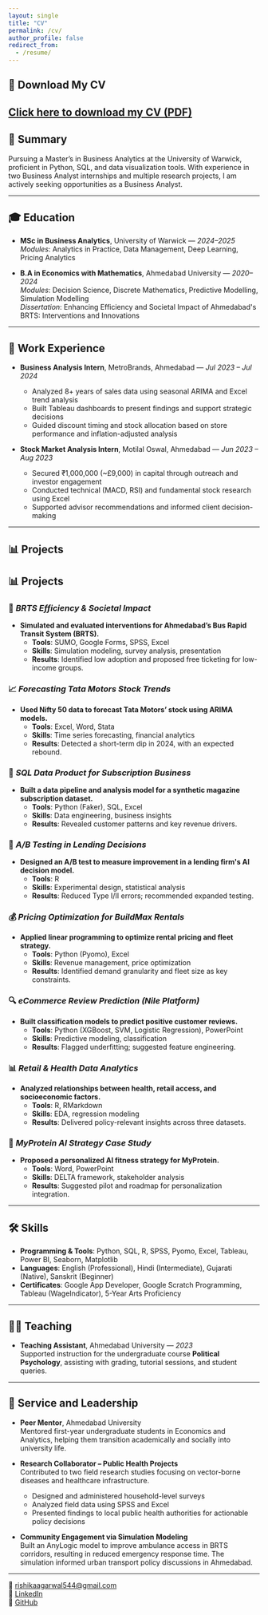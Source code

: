 ```yaml
---
layout: single
title: "CV"
permalink: /cv/
author_profile: false
redirect_from:
  - /resume/
---
```


## 📄 Download My CV

[Click here to download my CV (PDF)](/Rishika_Agarwal_CV.pdf)
---

## 🎯 Summary

Pursuing a Master’s in Business Analytics at the University of Warwick, proficient in Python, SQL, and data visualization tools. With experience in two Business Analyst internships and multiple research projects, I am actively seeking opportunities as a Business Analyst.

---

## 🎓 Education

- **MSc in Business Analytics**, University of Warwick — *2024–2025*  
  *Modules*: Analytics in Practice, Data Management, Deep Learning, Pricing Analytics

- **B.A in Economics with Mathematics**, Ahmedabad University — *2020–2024*  
  *Modules*: Decision Science, Discrete Mathematics, Predictive Modelling, Simulation Modelling  
  *Dissertation*: Enhancing Efficiency and Societal Impact of Ahmedabad's BRTS: Interventions and Innovations

---

## 💼 Work Experience

- **Business Analysis Intern**, MetroBrands, Ahmedabad — *Jul 2023 – Jul 2024*  
  - Analyzed 8+ years of sales data using seasonal ARIMA and Excel trend analysis  
  - Built Tableau dashboards to present findings and support strategic decisions  
  - Guided discount timing and stock allocation based on store performance and inflation-adjusted analysis

- **Stock Market Analysis Intern**, Motilal Oswal, Ahmedabad — *Jun 2023 – Aug 2023*  
  - Secured ₹1,000,000 (~£9,000) in capital through outreach and investor engagement  
  - Conducted technical (MACD, RSI) and fundamental stock research using Excel  
  - Supported advisor recommendations and informed client decision-making

---

## 📊 Projects

## 📊 Projects

### 🔄 *BRTS Efficiency & Societal Impact*  
- **Simulated and evaluated interventions for Ahmedabad’s Bus Rapid Transit System (BRTS).**  
  - **Tools**: SUMO, Google Forms, SPSS, Excel  
  - **Skills**: Simulation modeling, survey analysis, presentation  
  - **Results**: Identified low adoption and proposed free ticketing for low-income groups.

### 📈 *Forecasting Tata Motors Stock Trends*  
- **Used Nifty 50 data to forecast Tata Motors’ stock using ARIMA models.**  
  - **Tools**: Excel, Word, Stata  
  - **Skills**: Time series forecasting, financial analytics  
  - **Results**: Detected a short-term dip in 2024, with an expected rebound.

### 🧠 *SQL Data Product for Subscription Business*  
- **Built a data pipeline and analysis model for a synthetic magazine subscription dataset.**  
  - **Tools**: Python (Faker), SQL, Excel  
  - **Skills**: Data engineering, business insights  
  - **Results**: Revealed customer patterns and key revenue drivers.

### 🧪 *A/B Testing in Lending Decisions*  
- **Designed an A/B test to measure improvement in a lending firm's AI decision model.**  
  - **Tools**: R  
  - **Skills**: Experimental design, statistical analysis  
  - **Results**: Reduced Type I/II errors; recommended expanded testing.

### 💰 *Pricing Optimization for BuildMax Rentals*  
- **Applied linear programming to optimize rental pricing and fleet strategy.**  
  - **Tools**: Python (Pyomo), Excel  
  - **Skills**: Revenue management, price optimization  
  - **Results**: Identified demand granularity and fleet size as key constraints.

### 🔍 *eCommerce Review Prediction (Nile Platform)*  
- **Built classification models to predict positive customer reviews.**  
  - **Tools**: Python (XGBoost, SVM, Logistic Regression), PowerPoint  
  - **Skills**: Predictive modeling, classification  
  - **Results**: Flagged underfitting; suggested feature engineering.

### 📊 *Retail & Health Data Analytics*  
- **Analyzed relationships between health, retail access, and socioeconomic factors.**  
  - **Tools**: R, RMarkdown  
  - **Skills**: EDA, regression modeling  
  - **Results**: Delivered policy-relevant insights across three datasets.

### 🏢 *MyProtein AI Strategy Case Study*  
- **Proposed a personalized AI fitness strategy for MyProtein.**  
  - **Tools**: Word, PowerPoint  
  - **Skills**: DELTA framework, stakeholder analysis  
  - **Results**: Suggested pilot and roadmap for personalization integration.

---

## 🛠 Skills

- **Programming & Tools**: Python, SQL, R, SPSS, Pyomo, Excel, Tableau, Power BI, Seaborn, Matplotlib  
- **Languages**: English (Professional), Hindi (Intermediate), Gujarati (Native), Sanskrit (Beginner)  
- **Certificates**: Google App Developer, Google Scratch Programming, Tableau (WageIndicator), 5-Year Arts Proficiency

---

## 👩‍🏫 Teaching

- **Teaching Assistant**, Ahmedabad University — *2023*  
  Supported instruction for the undergraduate course **Political Psychology**, assisting with grading, tutorial sessions, and student queries.

---

## 🤝 Service and Leadership

- **Peer Mentor**, Ahmedabad University  
  Mentored first-year undergraduate students in Economics and Analytics, helping them transition academically and socially into university life.
  
- **Research Collaborator – Public Health Projects**  
  Contributed to two field research studies focusing on vector-borne diseases and healthcare infrastructure.  
  - Designed and administered household-level surveys  
  - Analyzed field data using SPSS and Excel  
  - Presented findings to local public health authorities for actionable policy decisions

- **Community Engagement via Simulation Modeling**  
  Built an AnyLogic model to improve ambulance access in BRTS corridors, resulting in reduced emergency response time. The simulation informed urban transport policy discussions in Ahmedabad.

---

📧 rishikaagarwal544@gmail.com  
🔗 [LinkedIn](http://www.linkedin.com/in/rishika-agarwal-uk)  
🐙 [GitHub](https://github.com/RishikaAgarwal2025/Business-Analysis-Portfolio)
